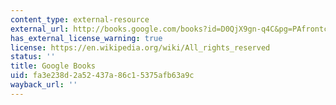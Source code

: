 ```yaml
---
content_type: external-resource
external_url: http://books.google.com/books?id=D0QjX9gn-q4C&pg=PAfrontcover
has_external_license_warning: true
license: https://en.wikipedia.org/wiki/All_rights_reserved
status: ''
title: Google Books
uid: fa3e238d-2a52-437a-86c1-5375afb63a9c
wayback_url: ''
---
```

